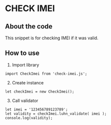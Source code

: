 # CHECK IMEI

## About the code
This snippet is for checking IMEI if it was valid.

## How to use

1. Import library
```
import CheckImei from 'check-imei.js';
```

2. Create instance
```
let checkImei = new CheckImei();
```

3. Call validator

```
let imei = '123456789123789';
let validity = checkImei.luhn_validate( imei );
console.log(validity);
```


